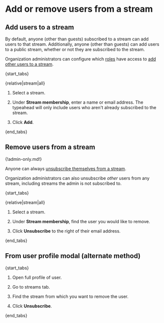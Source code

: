 # Add or remove users from a stream

## Add users to a stream

By default, anyone (other than guests) subscribed to a stream can add
users to that stream. Additionally, anyone (other than guests) can add
users to a public stream, whether or not they are subscribed to the
stream.

Organization administrators can configure which
[roles](/help/roles-and-permissions) have access to [add other users
to a stream][configure-invites].

{start_tabs}

{relative|stream|all}

1. Select a stream.

1. Under **Stream membership**, enter a name or email address. The typeahead
   will only include users who aren't already subscribed to the stream.

1. Click **Add**.

{end_tabs}

## Remove users from a stream

{!admin-only.md!}

Anyone can always [unsubscribe themselves from a stream](/help/unsubscribe-from-a-stream).

Organization administrators can also unsubscribe *other* users from any stream,
including streams the admin is not subscribed to.

{start_tabs}

{relative|stream|all}

1. Select a stream.

1. Under **Stream membership**, find the user you would like to remove.

1. Click **Unsubscribe** to the right of their email address.

{end_tabs}

## From user profile modal (alternate method)

{start_tabs}

1. Open full profile of user.

2. Go to streams tab.

3. Find the stream from which you want to remove the user.

4. Click **Unsubscribe**.

{end_tabs}

[configure-invites]: /help/configure-who-can-invite-to-streams
